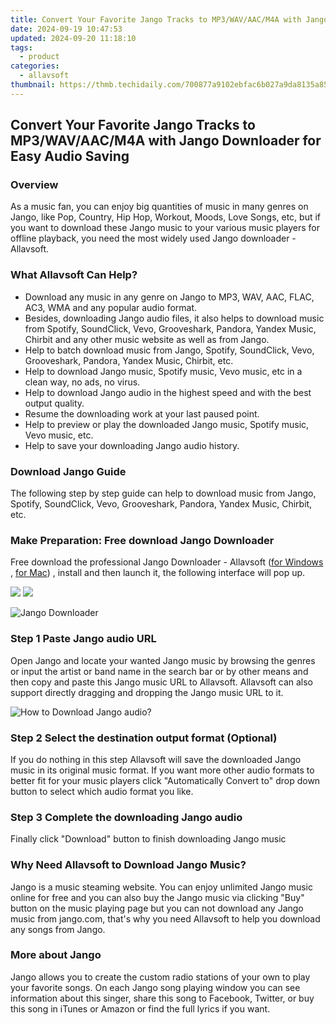 ```yaml
---
title: Convert Your Favorite Jango Tracks to MP3/WAV/AAC/M4A with Jango Downloader for Easy Audio Saving
date: 2024-09-19 10:47:53
updated: 2024-09-20 11:18:10
tags:
  - product
categories:
  - allavsoft
thumbnail: https://thmb.techidaily.com/700877a9102ebfac6b027a9da8135a8597355f7b411786ceebe675ffa9f20381.jpg
---
```


## Convert Your Favorite Jango Tracks to MP3/WAV/AAC/M4A with Jango Downloader for Easy Audio Saving

### Overview

As a music fan, you can enjoy big quantities of music in many genres on Jango, like Pop, Country, Hip Hop, Workout, Moods, Love Songs, etc, but if you want to download these Jango music to your various music players for offline playback, you need the most widely used Jango downloader - Allavsoft.

### What Allavsoft Can Help?

* Download any music in any genre on Jango to MP3, WAV, AAC, FLAC, AC3, WMA and any popular audio format.
* Besides, downloading Jango audio files, it also helps to download music from Spotify, SoundClick, Vevo, Grooveshark, Pandora, Yandex Music, Chirbit and any other music website as well as from Jango.
* Help to batch download music from Jango, Spotify, SoundClick, Vevo, Grooveshark, Pandora, Yandex Music, Chirbit, etc.
* Help to download Jango music, Spotify music, Vevo music, etc in a clean way, no ads, no virus.
* Help to download Jango audio in the highest speed and with the best output quality.
* Resume the downloading work at your last paused point.
* Help to preview or play the downloaded Jango music, Spotify music, Vevo music, etc.
* Help to save your downloading Jango audio history.

### Download Jango Guide

The following step by step guide can help to download music from Jango, Spotify, SoundClick, Vevo, Grooveshark, Pandora, Yandex Music, Chirbit, etc.

### Make Preparation: Free download Jango Downloader

Free download the professional Jango Downloader - Allavsoft ([for Windows](https://tools.techidaily.com/allavsoft/products/) , [for Mac](https://tools.techidaily.com/allavsoft/products/)) , install and then launch it, the following interface will pop up.

[![](https://www.allavsoft.com/how-to/../images/how-to/free-download-win.jpg)](https://tools.techidaily.com/allavsoft/products/) [![](https://www.allavsoft.com/how-to/../images/how-to/free-download-mac.jpg)](https://tools.techidaily.com/allavsoft/products/)

![Jango Downloader](https://www.allavsoft.com/how-to/../images/allavsoft/screen-shot-600.jpg)

### Step 1 Paste Jango audio URL

Open Jango and locate your wanted Jango music by browsing the genres or input the artist or band name in the search bar or by other means and then copy and paste this Jango music URL to Allavsoft. Allavsoft can also support directly dragging and dropping the Jango music URL to it.

![How to Download Jango audio?](https://www.allavsoft.com/how-to/../images/how-to/download-rtmp-video/download-rtmp-video.jpg)

### Step 2 Select the destination output format (Optional)

If you do nothing in this step Allavsoft will save the downloaded Jango music in its original music format. If you want more other audio formats to better fit for your music players click "Automatically Convert to" drop down button to select which audio format you like.

### Step 3 Complete the downloading Jango audio

Finally click "Download" button to finish downloading Jango music

### Why Need Allavsoft to Download Jango Music?

Jango is a music steaming website. You can enjoy unlimited Jango music online for free and you can also buy the Jango music via clicking "Buy" button on the music playing page but you can not download any Jango music from jango.com, that's why you need Allavsoft to help you download any songs from Jango.

### More about Jango

Jango allows you to create the custom radio stations of your own to play your favorite songs. On each Jango song playing window you can see information about this singer, share this song to Facebook, Twitter, or buy this song in iTunes or Amazon or find the full lyrics if you want.

<ins class="adsbygoogle"
     style="display:block"
     data-ad-format="autorelaxed"
     data-ad-client="ca-pub-7571918770474297"
     data-ad-slot="1223367746"></ins>



<ins class="adsbygoogle"
     style="display:block"
     data-ad-client="ca-pub-7571918770474297"
     data-ad-slot="8358498916"
     data-ad-format="auto"
     data-full-width-responsive="true"></ins>
